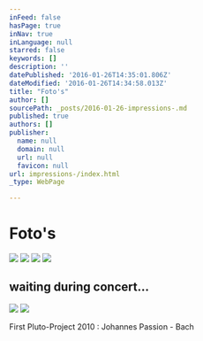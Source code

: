 ```yaml
---
inFeed: false
hasPage: true
inNav: true
inLanguage: null
starred: false
keywords: []
description: ''
datePublished: '2016-01-26T14:35:01.806Z'
dateModified: '2016-01-26T14:34:58.013Z'
title: "Foto's"
author: []
sourcePath: _posts/2016-01-26-impressions-.md
published: true
authors: []
publisher:
  name: null
  domain: null
  url: null
  favicon: null
url: impressions-/index.html
_type: WebPage

---
```

# Foto's
![](https://s3-us-west-2.amazonaws.com/the-grid-img/p/c90bfd204db63ca3a33cc0e8a4634dbb200c48af.jpg)
![](https://s3-us-west-2.amazonaws.com/the-grid-img/p/eb34aa8653f412f8e37572d9215dd4022a7c4223.jpg)
![](https://s3-us-west-2.amazonaws.com/the-grid-img/p/293fbdb187dab3a712150953b6a3cd5807834232.jpg)
![](https://the-grid-user-content.s3-us-west-2.amazonaws.com/216598ec-9a0a-458d-9fd2-7873752d6857.JPG)

## waiting during concert...
![](https://s3-us-west-2.amazonaws.com/the-grid-img/p/f95ea0fa09b4b9b8c1aba2ef8ab9548cce371501.jpg)
![](https://s3-us-west-2.amazonaws.com/the-grid-img/p/b37c875a12870858e1c2e52c51f3d1173aaf7131.jpg)

First Pluto-Project 2010 : Johannes Passion - Bach